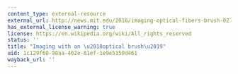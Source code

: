 ```yaml
---
content_type: external-resource
external_url: http://news.mit.edu/2016/imaging-optical-fibers-brush-0212
has_external_license_warning: true
license: https://en.wikipedia.org/wiki/All_rights_reserved
status: ''
title: "Imaging with an \u2018optical brush\u2019"
uid: 1c129f60-98aa-462e-81ef-1e9e5150d461
wayback_url: ''
---
```

